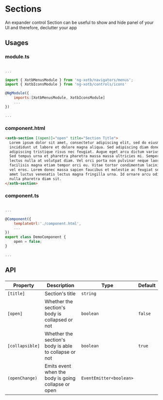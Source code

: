 # Sections

An expander control Section can be useful to show and hide panel of your UI and therefore, declutter your app


## Usages

### module.ts
```javascript

...

import { XotbMenusModule } from 'ng-xotb/navigators/menus';
import { XotbIconsModule } from 'ng-xotb/controls/icons'

@NgModule({
    imports:[XotbMenusModule, XotbIconsModule]
    ...
})

...
```

### component.html
```html
<xotb-section [(open)]="open" title="Section Title">
  Lorem ipsum dolor sit amet, consectetur adipiscing elit, sed do eiusmod tempor
  incididunt ut labore et dolore magna aliqua. Sed adipiscing diam donec
  adipiscing tristique risus nec feugiat. Augue eget arcu dictum varius duis.
  Sed tempus urna et pharetra pharetra massa massa ultricies mi. Semper quis
  lectus nulla at volutpat diam. Vel orci porta non pulvinar neque laoreet. Amet
  facilisis magna etiam tempor orci eu. Vitae tortor condimentum lacinia quis
  vel eros. Lorem donec massa sapien faucibus et molestie ac feugiat sed. Sit
  amet luctus venenatis lectus magna fringilla urna. Id ornare arcu odio ut sem
  nulla pharetra diam sit.
</xotb-section>
```

### component.ts
```javascript

...

@Component({
    templateUrl:'./component.html',
    ...
})
export class DemoComponent {
    open = false;
}

...
```

## API
 
### <xotb-section>

| Property | Description | Type | Default |
| --- | --- | --- | --- |
| `[title]` | Section's title | `string` |  |
| `[open]` | Whether the section's body is collapsed or not | `boolean` | `false` |
| `[collapsible]` | Whether the section's body is able to collapse or not | `boolean` | `true` |
| `(openChange)` | Emits event when the body is going collapse or open | `EventEmitter<boolean>` |  |

